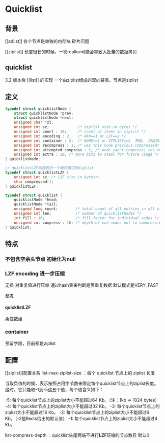 # Quicklist
## 背景
[[adlist]] 
各个节点是单独的内存块 碎片问题 

[[ziplist]] 
长度很长的时候，一次realloc可能会导致大批量的数据拷贝
## quicklist
3.2 版本后 [[list]] 的实现
一个由ziplist组成的双向链表。节点是ziplist


## 定义
```c++
typedef struct quicklistNode {
    struct quicklistNode *prev;
    struct quicklistNode *next;
    unsigned char *zl;
    unsigned int sz;             /* ziplist size in bytes */
    unsigned int count : 16;     /* count of items in ziplist */
    unsigned int encoding : 2;   /* RAW==1 or LZF==2 */
    unsigned int container : 2;  /* NONE==1 or ZIPLIST==2  预留， 但目前都是2*/
    unsigned int recompress : 1; /* was this node previous compressed? */
    unsigned int attempted_compress : 1; /* node can't compress; too small */
    unsigned int extra : 10; /* more bits to steal for future usage */
} quicklistNode;

// quicklistLZF结构表示一个被压缩过的ziplist
typedef struct quicklistLZF {
    unsigned int sz; /* LZF size in bytes*/
    char compressed[];
} quicklistLZF;

typedef struct quicklist {
    quicklistNode *head;
    quicklistNode *tail;
    unsigned long count;        /* total count of all entries in all ziplists */
    unsigned int len;           /* number of quicklistNodes */
    int fill : 16;              /* fill factor for individual nodes */
    unsigned int compress : 16; /* depth of end nodes not to compress;0=off */
} quicklist;

```

## 特点
### 不包含空余头节点 初始化为null
### LZF encoding 进一步压缩
无损
对重复值进行压缩
通过hash表来判断是否重复数据
默认模式是VERY_FAST

[参考](https://blog.csdn.net/yitouhan/article/details/108035859?utm_medium=distribute.pc_relevant.none-task-blog-BlogCommendFromMachineLearnPai2-2.control&depth_1-utm_source=distribute.pc_relevant.none-task-blog-BlogCommendFromMachineLearnPai2-2.control)

#### quicklistLZF
柔性数组

### container
预留字段，目前都是ziplist

## 配置
[[ziplist]]配置关系
list-max-ziplist-size ：每个 quicklist 节点上的 ziplist 长度

当取负值的时候，表示按照占用字节数来限定每个quicklist节点上的ziplist长度。这时，它只能取-1到-5这五个值，每个值含义如下：

-5: 每个quicklist节点上的ziplist大小不能超过64 Kb。（注：1kb => 1024 bytes）
-4: 每个quicklist节点上的ziplist大小不能超过32 Kb。
-3: 每个quicklist节点上的ziplist大小不能超过16 Kb。
-2: 每个quicklist节点上的ziplist大小不能超过8 Kb。（-2是Redis给出的默认值）
-1: 每个quicklist节点上的ziplist大小不能超过4 Kb。

list-compress-depth ：quicklist头尾两端不进行**LZF**压缩的节点数目 默认0

